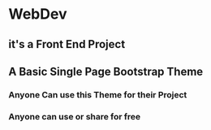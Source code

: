 # WebDev

## it's a Front End Project

## A Basic Single Page Bootstrap Theme

### Anyone Can use this Theme for their Project

### Anyone can use or share for free
